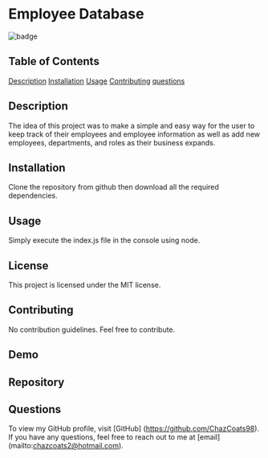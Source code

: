 # Employee Database 

  ![badge](https://img.shields.io/badge/license-MIT-blue.svg)

  ## Table of Contents
  [Description](#description)
  [Installation](#installation)
  [Usage](#usage)
  [Contributing](#contributing)
  [questions](#questions)


  ## Description
  The idea of this project was to make a simple and easy way for the user to keep track of their employees and employee information as well as add new employees, departments, and roles as their business expands.

  ## Installation
  Clone the repository from github then download all the required dependencies.

  ## Usage 
  Simply execute the index.js file in the console using node.

  ## License
  This project is licensed under the MIT license.

  ## Contributing
  No contribution guidelines. Feel free to contribute.

  ## Demo
  

  ## Repository

  
  ## Questions
  To view my GitHub profile, visit [GitHub] (https://github.com/ChazCoats98).
  <br/>
  If you have any questions, feel free to reach out to me at [email] (mailto:chazcoats2@hotmail.com).


